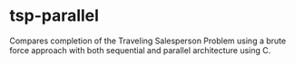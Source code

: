 # tsp-parallel
Compares completion of the Traveling Salesperson Problem using a brute force approach with both sequential and parallel architecture using C.
